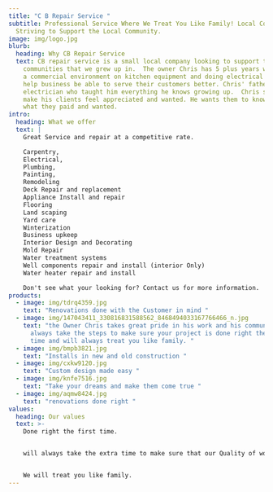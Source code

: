 ```yaml
---
title: "C B Repair Service "
subtitle: Professional Service Where We Treat You Like Family! Local Company
  Striving to Support the Local Community.
image: img/logo.jpg
blurb:
  heading: Why CB Repair Service
  text: CB repair service is a small local company looking to support the
    communities that we grew up in.  The owner Chris has 5 plus years working in
    a commercial environment on kitchen equipment and doing electrical work to
    help business be able to serve their customers better. Chris' father was an
    electrician who taught him everything he knows growing up.  Chris strives to
    make his clients feel appreciated and wanted. He wants them to know they got
    what they paid and wanted.
intro:
  heading: What we offer
  text: |
    Great Service and repair at a competitive rate. 

    Carpentry, 
    Electrical, 
    Plumbing, 
    Painting,  
    Remodeling
    Deck Repair and replacement
    Appliance Install and repair  
    Flooring 
    Land scaping 
    Yard care 
    Winterization 
    Business upkeep 
    Interior Design and Decorating
    Mold Repair 
    Water treatment systems 
    Well components repair and install (interior Only)
    Water heater repair and install 

    Don't see what your looking for? Contact us for more information. 
products:
  - image: img/tdrq4359.jpg
    text: "Renovations done with the Customer in mind "
  - image: img/147043411_330816831588562_8468494033167766466_n.jpg
    text: "the Owner Chris takes great pride in his work and his community he will
      always take the steps to make sure your project is done right the first
      time and will always treat you like family. "
  - image: img/bmpb3821.jpg
    text: "Installs in new and old construction "
  - image: img/cxkw9120.jpg
    text: "Custom design made easy "
  - image: img/knfe7516.jpg
    text: "Take your dreams and make them come true "
  - image: img/aqmw8424.jpg
    text: "renovations done right "
values:
  heading: Our values
  text: >-
    Done right the first time. 


    will always take the extra time to make sure that our Quality of work is the best. 


    We will treat you like family.
---
```

